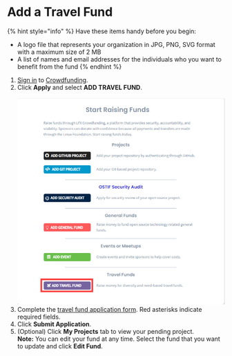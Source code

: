 # Add a Travel Fund

{% hint style="info" %}
Have these items handy before you begin:

* A logo file that represents your organization in JPG, PNG, SVG format with a maximum size of 2 MB
* A list of names and email addresses for the individuals who you want to benefit from the fund
{% endhint %}

1. [Sign in](../../sso/sign-in/) to [Crowdfunding](https://crowdfunding.lfx.linuxfoundation.org).
2. Click **Apply** and select **ADD TRAVEL FUND**.\
   \
   &#x20;![](<../../.gitbook/assets/add travel fund.png>)&#x20;
3. Complete the [travel fund application form](../travel-fund-application.md). Red asterisks indicate required fields.
4. Click **Submit Application**.
5. (Optional) Click **My Projects** tab to view your pending project.\
   **Note:** You can edit your fund at any time. Select the fund that you want to update and click **Edit Fund**.
